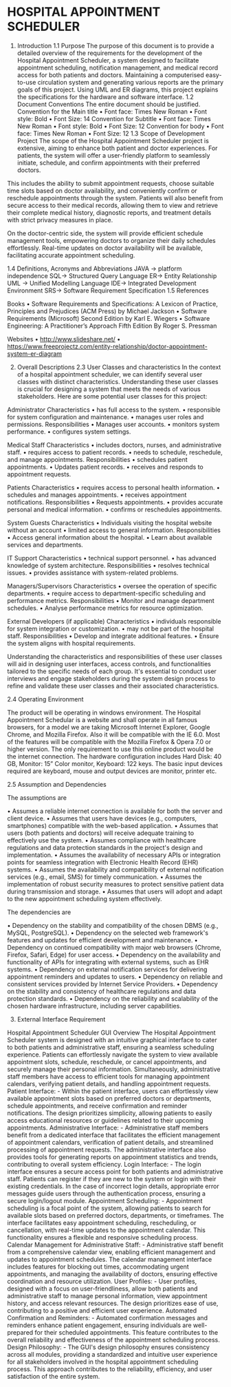 # HOSPITAL APPOINTMENT SCHEDULER
1. Introduction 
1.1 Purpose
The purpose of this document is to provide a detailed overview of the requirements for the development of the Hospital Appointment Scheduler, a system designed to facilitate appointment scheduling, notification management, and medical record access for both patients and doctors. Maintaining a computerised easy-to-use circulation system and generating various reports are the primary goals of this project. Using UML and ER diagrams, this project explains the specifications for the hardware and software interface.
1.2 Document Conventions
The entire document should be justified.
Convention for the Main title
•	Font face: Times New Roman 
•	Font style: Bold
•	Font Size: 14 
Convention for Subtitle
•	Font face: Times New Roman
•	Font style: Bold
•	Font Size: 12
Convention for body
•	Font face: Times New Roman
•	Font Size: 12
1.3 Scope of Development Project
The scope of the Hospital Appointment Scheduler project is extensive, aiming to enhance both patient and doctor experiences. For patients, the system will offer a user-friendly platform to seamlessly initiate, schedule, and confirm appointments with their preferred doctors. 

This includes the ability to submit appointment requests, choose suitable time slots based on doctor availability, and conveniently confirm or reschedule appointments through the system. Patients will also benefit from secure access to their medical records, allowing them to view and retrieve their complete medical history, diagnostic reports, and treatment details with strict privacy measures in place.

On the doctor-centric side, the system will provide efficient schedule management tools, empowering doctors to organize their daily schedules effortlessly. Real-time updates on doctor availability will be available, facilitating accurate appointment scheduling.

1.4 Definitions, Acronyms and Abbreviations 
JAVA -> platform independence 
SQL-> Structured Query Language 
ER-> Entity Relationship 
UML -> Unified Modelling Language 
IDE-> Integrated Development Environment 
SRS-> Software Requirement Specification
1.5 References 

Books
•	Software Requirements and Specifications: A Lexicon of Practice, Principles and Prejudices (ACM Press) by Michael Jackson 
•	Software Requirements (Microsoft) Second Edition by Karl E. Wiegers 
•	Software Engineering: A Practitioner’s Approach Fifth Edition By Roger S. Pressman  

Websites
•	http://www.slideshare.net/ 
•	https://www.freeprojectz.com/entity-relationship/doctor-appointment-system-er-diagram 

2. Overall Descriptions
2.3 User Classes and characteristics
     In the context of a hospital appointment scheduler, we can identify several user classes with distinct characteristics. Understanding these user classes is crucial for designing a system that meets the needs of various stakeholders. Here are some potential user classes for this project:

Administrator
Characteristics
•	has full access to the system.
•	responsible for system configuration and maintenance.
•	manages user roles and permissions.
Responsibilities
•	Manages user accounts.
•	monitors system performance.
•	configures system settings.

Medical Staff
Characteristics
•	includes doctors, nurses, and administrative staff.
•	requires access to patient records.
•	needs to schedule, reschedule, and manage appointments.
Responsibilities
•	schedules patient appointments.
•	Updates patient records.
•	receives and responds to appointment requests.

Patients
Characteristics
•	requires access to personal health information.
•	schedules and manages appointments.
•	receives appointment notifications.
Responsibilities
•	Requests appointments.
•	provides accurate personal and medical information.
•	confirms or reschedules appointments.

System Guests
Characteristics
•	Individuals visiting the hospital website without an account
•	limited access to general information.
Responsibilities
•	Access general information about the hospital.
•	Learn about available services and departments.

IT Support
Characteristics
•	technical support personnel.
•	has advanced knowledge of system architecture.
Responsibilities
•	resolves technical issues.
•	provides assistance with system-related problems.

Managers/Supervisors
Characteristics
•	oversee the operation of specific departments.
•	require access to department-specific scheduling and performance metrics.
Responsibilities
•	Monitor and manage department schedules.
•	Analyse performance metrics for resource optimization.

External Developers (if applicable)
Characteristics
•	individuals responsible for system integration or customization.
•	may not be part of the hospital staff.
Responsibilities
•	Develop and integrate additional features.
•	Ensure the system aligns with hospital requirements.

Understanding the characteristics and responsibilities of these user classes will aid in designing user interfaces, access controls, and functionalities tailored to the specific needs of each group. It's essential to conduct user interviews and engage stakeholders during the system design process to refine and validate these user classes and their associated characteristics.

2.4 Operating Environment

The product will be operating in windows environment. The Hospital Appointment Schedular is a website and shall operate in all famous browsers, for a model we are taking Microsoft Internet Explorer, Google Chrome, and Mozilla Firefox. Also it will be compatible with the IE 6.0. Most of the features will be compatible with the Mozilla Firefox & Opera 7.0 or higher version. The only requirement to use this online product would be the internet connection.
The hardware configuration includes Hard Disk: 40 GB, Monitor: 15” Color monitor, Keyboard: 122 keys. The basic input devices required are keyboard, mouse and output devices are monitor, 
printer etc.

2.5 Assumption and Dependencies

The assumptions are

•	Assumes a reliable internet connection is available for both the server and client device.
•	Assumes that users have devices (e.g., computers, smartphones) compatible with the web-based application.
•	Assumes that users (both patients and doctors) will receive adequate training to effectively use the system.
•	Assumes compliance with healthcare regulations and data protection standards in the project's design and implementation.
•	Assumes the availability of necessary APIs or integration points for seamless integration with Electronic Health Record (EHR) systems.
•	Assumes the availability and compatibility of external notification services (e.g., email, SMS) for timely communication.
•	Assumes the implementation of robust security measures to protect sensitive patient data during transmission and storage.
•	Assumes that users will adopt and adapt to the new appointment scheduling system effectively.

The dependencies are

•	Dependency on the stability and compatibility of the chosen DBMS (e.g., MySQL, PostgreSQL).
•	Dependency on the selected web framework's features and updates for efficient development and maintenance.
•	Dependency on continued compatibility with major web browsers (Chrome, Firefox, Safari, Edge) for user access.
•	Dependency on the availability and functionality of APIs for integrating with external systems, such as EHR systems.
•	Dependency on external notification services for delivering appointment reminders and updates to users.
•	Dependency on reliable and consistent services provided by Internet Service Providers.
•	Dependency on the stability and consistency of healthcare regulations and data protection standards.
•	Dependency on the reliability and scalability of the chosen hardware infrastructure, including server capabilities.

3. External Interface Requirement

Hospital Appointment Scheduler GUI Overview
The Hospital Appointment Scheduler system is designed with an intuitive graphical interface to cater to both patients and administrative staff, ensuring a seamless scheduling experience. Patients can effortlessly navigate the system to view available appointment slots, schedule, reschedule, or cancel appointments, and securely manage their personal information. Simultaneously, administrative staff members have access to efficient tools for managing appointment calendars, verifying patient details, and handling appointment requests.
Patient Interface: -
Within the patient interface, users can effortlessly view available appointment slots based on preferred doctors or departments, schedule appointments, and receive confirmation and reminder notifications. The design prioritizes simplicity, allowing patients to easily access educational resources or guidelines related to their upcoming appointments.
Administrative Interface: -
Administrative staff members benefit from a dedicated interface that facilitates the efficient management of appointment calendars, verification of patient details, and streamlined processing of appointment requests. The administrative interface also provides tools for generating reports on appointment statistics and trends, contributing to overall system efficiency.
Login Interface: -
The login interface ensures a secure access point for both patients and administrative staff. Patients can register if they are new to the system or login with their existing credentials. In the case of incorrect login details, appropriate error messages guide users through the authentication process, ensuring a secure login/logout module.
Appointment Scheduling: -
Appointment scheduling is a focal point of the system, allowing patients to search for available slots based on preferred doctors, departments, or timeframes. The interface facilitates easy appointment scheduling, rescheduling, or cancellation, with real-time updates to the appointment calendar. This functionality ensures a flexible and responsive scheduling process.
Calendar Management for Administrative Staff: -
Administrative staff benefit from a comprehensive calendar view, enabling efficient management and updates to appointment schedules. The calendar management interface includes features for blocking out times, accommodating urgent appointments, and managing the availability of doctors, ensuring effective coordination and resource utilization.
User Profiles: -
User profiles, designed with a focus on user-friendliness, allow both patients and administrative staff to manage personal information, view appointment history, and access relevant resources. The design prioritizes ease of use, contributing to a positive and efficient user experience.
Automated Confirmation and Reminders: -
Automated confirmation messages and reminders enhance patient engagement, ensuring individuals are well-prepared for their scheduled appointments. This feature contributes to the overall reliability and effectiveness of the appointment scheduling process.
Design Philosophy: -
The GUI's design philosophy ensures consistency across all modules, providing a standardized and intuitive user experience for all stakeholders involved in the hospital appointment scheduling process. This approach contributes to the reliability, efficiency, and user satisfaction of the entire system.
















    
